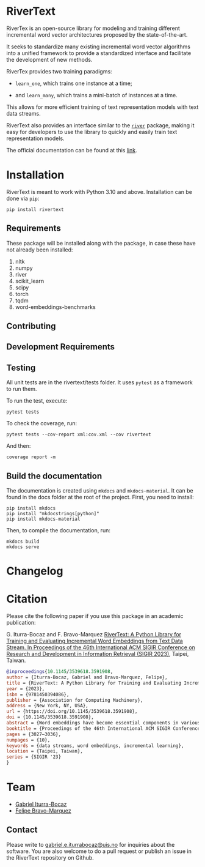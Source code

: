RiverText
===================================================================================

RiverTex is an open-source library for modeling and training different incremental word vector architectures proposed by the state-of-the-art.

It seeks to standardize many existing incremental word vector algorithms into a unified framework to provide a standardized
interface and facilitate the development of new methods.

RiverTex provides two training paradigms:

* `learn_one`, which trains one instance at a time;

* and `learn_many`, which trains a mini-batch of instances at a time.

This allows for more efficient training of text representation models with text data streams.

RiverText also provides an interface similar to the [`river`](https://riverml.xyz) package, making it easy for developers to use the library to quickly
and easily train text representation models.

The official documentation can be found at this [link](https://dccuchile.github.io/rivertext/).

Installation
============

RiverText is meant to work with Python 3.10 and above. Installation can be done via ```pip```:

```
pip install rivertext
```

Requirements
------------

These package will be installed along with the package, in case these have not already been installed:

1. nltk
2. numpy
3. river
4. scikit_learn
5. scipy
6. torch
7. tqdm
8. word-embeddings-benchmarks

Contributing
------------

Development Requirements
------------------------

Testing
-------

All unit tests are in the rivertext/tests folder. It uses `pytest` as a framework to run them.

To run the test, execute:

```
pytest tests
```

To check the coverage, run:

```
pytest tests --cov-report xml:cov.xml --cov rivertext
```

And then:

```
coverage report -m
```

Build the documentation
-----------------------

The documentation is created using `mkdocs` and `mkdocs-material`. It can be found in the docs folder at the root of the project. First, you need to install:

```
pip install mkdocs
pip install "mkdocstrings[python]"
pip install mkdocs-material
```

Then, to compile the documentation, run:

```
mkdocs build
mkdocs serve
```

Changelog
=========

Citation
========

Please cite the following paper if you use this package in an academic publication:

G. Iturra-Bocaz and F. Bravo-Marquez [RiverText: A Python Library for Training and Evaluating Incremental Word Embeddings from Text Data Stream. In Proceedings of the 46th International ACM SIGIR Conference on Research and Development in Information Retrieval (SIGIR 2023)](https://dl.acm.org/doi/10.1145/3539618.3591908), Taipei, Taiwan.

```bibtex
@inproceedings{10.1145/3539618.3591908,
author = {Iturra-Bocaz, Gabriel and Bravo-Marquez, Felipe},
title = {RiverText: A Python Library for Training and Evaluating Incremental Word Embeddings from Text Data Streams},
year = {2023},
isbn = {9781450394086},
publisher = {Association for Computing Machinery},
address = {New York, NY, USA},
url = {https://doi.org/10.1145/3539618.3591908},
doi = {10.1145/3539618.3591908},
abstract = {Word embeddings have become essential components in various information retrieval and natural language processing tasks, such as ranking, document classification, and question answering. However, despite their widespread use, traditional word embedding models present a limitation in their static nature, which hampers their ability to adapt to the constantly evolving language patterns that emerge in sources such as social media and the web (e.g., new hashtags or brand names). To overcome this problem, incremental word embedding algorithms are introduced, capable of dynamically updating word representations in response to new language patterns and processing continuous data streams.This paper presents RiverText, a Python library for training and evaluating incremental word embeddings from text data streams. Our tool is a resource for the information retrieval and natural language processing communities that work with word embeddings in streaming scenarios, such as analyzing social media. The library implements different incremental word embedding techniques, such as Skip-gram, Continuous Bag of Words, and Word Context Matrix, in a standardized framework. In addition, it uses PyTorch as its backend for neural network training.We have implemented a module that adapts existing intrinsic static word embedding evaluation tasks for word similarity and word categorization to a streaming setting. Finally, we compare the implemented methods with different hyperparameter settings and discuss the results.Our open-source library is available at https://github.com/dccuchile/rivertext.},
booktitle = {Proceedings of the 46th International ACM SIGIR Conference on Research and Development in Information Retrieval},
pages = {3027–3036},
numpages = {10},
keywords = {data streams, word embeddings, incremental learning},
location = {Taipei, Taiwan},
series = {SIGIR '23}
}
```

Team
====

- [Gabriel Iturra-Bocaz](https://giturra.cl/)
- [Felipe Bravo-Marquez](https://felipebravom.com/)

Contact
------------
Please write to gabriel.e.iturrabocaz@uis.no for inquiries about the software. You are also welcome to do a pull request or publish an issue in the RiverText repository on Github.
